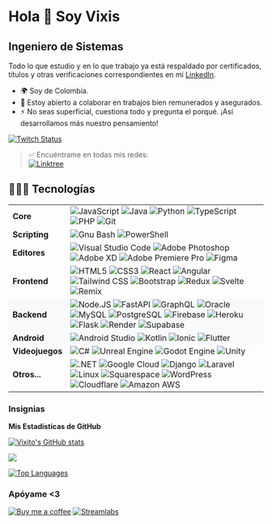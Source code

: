 Hola 👋 Soy Vixis
======================

Ingeniero de Sistemas
----------------

Todo lo que estudio y en lo que trabajo ya está respaldado por certificados, títulos y otras verificaciones correspondientes en mi [LinkedIn](https://www.linkedin.com/in/vixis/).

* 🌍  Soy de Colombia.
* 🤝  Estoy abierto a colaborar en trabajos bien remunerados y asegurados.
* ⚡  No seas superficial, cuestiona todo y pregunta el porqué. ¡Así desarrollamos más nuestro pensamiento!

[![Twitch Status](https://img.shields.io/twitch/status/vixisgg?style=for-the-badge&logo=twitch&logoColor=%23fff&labelColor=%239146FF&color=%23000&link=https%3A%2F%2Fwww.twitch.tv%2Fvixisgg)](https://www.twitch.tv/vixisgg)
> ✅ Encuéntrame en todas mis redes:  
> [![Linktree](https://img.shields.io/badge/Linktree-%23fff?style=for-the-badge&logo=Linktree&logoColor=%23fff&labelColor=%23000&color=%2343E55E
)](https://linktr.ee/Vixis)

👨🏻‍💻 Tecnologías
----------------

<table>
  <tr>
    <td><strong>Core</strong></td>
    <td>
      <img alt="JavaScript" src="https://img.shields.io/badge/JavaScript-%23fff?style=for-the-badge&logo=JavaScript&logoColor=%23fff&labelColor=%23000&color=%23F7DF1E">
      <img alt="Java" src="https://img.shields.io/badge/Java-%23fff?style=for-the-badge&logo=Java&logoColor=%23fff&labelColor=%23000&color=%23EE4C2C">
      <img alt="Python" src="https://img.shields.io/badge/Python-%23fff?style=for-the-badge&logo=Python&logoColor=%23fff&labelColor=%23000&color=%233776AB">
      <img alt="TypeScript" src="https://img.shields.io/badge/TypeScript-%23fff?style=for-the-badge&logo=TypeScript&logoColor=%23fff&labelColor=%23000&color=%233178C6">
      <img alt="PHP" src="https://img.shields.io/badge/Php-%23fff?style=for-the-badge&logo=Php&logoColor=%23fff&labelColor=%23000&color=%23777BB4">
      <img alt="Git" src="https://img.shields.io/badge/Git-%23fff?style=for-the-badge&logo=Git&logoColor=%23fff&labelColor=%23000&color=%23F05032">
    </td>
  </tr>
  <tr>
    <td><strong>Scripting</strong></td>
    <td>
      <img alt="Gnu Bash" src="https://img.shields.io/badge/Gnu%20Bash-%23fff?style=for-the-badge&logo=Gnu%20Bash&logoColor=%23fff&labelColor=%23000&color=%234EAA25">
      <img alt="PowerShell" src="https://img.shields.io/badge/PowerShell-%23fff?style=for-the-badge&logo=Powershell&logoColor=%23fff&labelColor=%23000&color=%235391FE">
    </td>
  </tr>
  <tr>
    <td><strong>Editores</strong></td>
    <td>
      <img alt="Visual Studio Code" src="https://img.shields.io/badge/Visual%20Studio%20Code-%23fff?style=for-the-badge&logo=Visual%20Studio%20Code&logoColor=%23fff&labelColor=%23000&color=%23007ACC">
      <img alt="Adobe Photoshop" src="https://img.shields.io/badge/Adobe%20Photoshop-%23fff?style=for-the-badge&logo=Adobe%20Photoshop&logoColor=%23fff&labelColor=%23000&color=%2331A8FF">
      <img alt="Adobe XD" src="https://img.shields.io/badge/Adobe%20XD-%23fff?style=for-the-badge&logo=Adobe%20XD&logoColor=%23fff&labelColor=%23000&color=%23FF61F6">
      <img alt="Adobe Premiere Pro" src="https://img.shields.io/badge/Adobe%20Premiere%20Pro-%23fff?style=for-the-badge&logo=Adobe%20Premiere%20Pro&logoColor=%23fff&labelColor=%23000&color=%239999FF">
      <img alt="Figma" src="https://img.shields.io/badge/Figma-%23fff?style=for-the-badge&logo=Figma&logoColor=%23fff&labelColor=%23000&color=%23F24E1E">
    </td>
  </tr>
  <tr>
    <td><strong>Frontend</strong></td>
    <td>
      <img alt="HTML5" src="https://img.shields.io/badge/HTML5-%23fff?style=for-the-badge&logo=HTML5&logoColor=%23fff&labelColor=%23000&color=%23E34F26">
      <img alt="CSS3" src="https://img.shields.io/badge/CSS3-%23fff?style=for-the-badge&logo=CSS3&logoColor=%23fff&labelColor=%23000&color=%231572B6">
      <img alt="React" src="https://img.shields.io/badge/React-%23fff?style=for-the-badge&logo=React&logoColor=%23fff&labelColor=%23000&color=%2361DAFB">
      <img alt="Angular" src="https://img.shields.io/badge/Angular-%23fff?style=for-the-badge&logo=Angular&logoColor=%23fff&labelColor=%23000&color=%230F0F11">
      <img alt="Tailwind CSS" src="https://img.shields.io/badge/Tailwind CSS-%23fff?style=for-the-badge&logo=TailwindCSS&logoColor=%23fff&labelColor=%23000&color=%2306B6D4">
      <img alt="Bootstrap" src="https://img.shields.io/badge/Bootstrap-%23fff?style=for-the-badge&logo=Bootstrap&logoColor=%23fff&labelColor=%23000&color=%237952B3">
      <img alt="Redux" src="https://img.shields.io/badge/Redux-%23fff?style=for-the-badge&logo=Redux&logoColor=%23fff&labelColor=%23000&color=%23764ABC">
      <img alt="Svelte" src="https://img.shields.io/badge/Svelte-%23fff?style=for-the-badge&logo=Svelte&logoColor=%23fff&labelColor=%23000&color=%23FF3E00">
      <img alt="Remix" src="https://img.shields.io/badge/Remix-%23fff?style=for-the-badge&logo=Remix&logoColor=%23fff&labelColor=%23000&color=%23000000">
    </td>
  </tr>
  <tr style="background-color:#f8f9fa;">
    <td><strong>Backend</strong></td>
    <td>
      <img alt="Node.JS" src="https://img.shields.io/badge/Node.JS-%23fff?style=for-the-badge&logo=Node.JS&logoColor=%23fff&labelColor=%23000&color=%23339933">
      <img alt="FastAPI" src="https://img.shields.io/badge/FastAPI-%23fff?style=for-the-badge&logo=FastAPI&logoColor=%23fff&labelColor=%23000&color=%23009688">
      <img alt="GraphQL" src="https://img.shields.io/badge/GraphQL-%23fff?style=for-the-badge&logo=GraphQL&logoColor=%23fff&labelColor=%23000&color=%23E10098">
      <img alt="Oracle" src="https://img.shields.io/badge/Oracle-%23fff?style=for-the-badge&logo=Oracle&logoColor=%23fff&labelColor=%23000&color=%23F80000">
      <img alt="MySQL" src="https://img.shields.io/badge/MySQL-%23fff?style=for-the-badge&logo=MySQL&logoColor=%23fff&labelColor=%23000&color=%234479A1">
      <img alt="PostgreSQL" src="https://img.shields.io/badge/Postgre%20SQL-%23fff?style=for-the-badge&logo=PostgreSQL&logoColor=%23fff&labelColor=%23000&color=%234169E1">
      <img alt="Firebase" src="https://img.shields.io/badge/Firebase-%23fff?style=for-the-badge&logo=Firebase&logoColor=%23fff&labelColor=%23000&color=%23FFCA28">
      <img alt="Heroku" src="https://img.shields.io/badge/Heroku-%23fff?style=for-the-badge&logo=Heroku&logoColor=%23fff&labelColor=%23000&color=%23430098">
      <img alt="Flask" src="https://img.shields.io/badge/Flask-%23fff?style=for-the-badge&logo=Flask&logoColor=%23fff&labelColor=%23000&color=%23000000">
      <img alt="Render" src="https://img.shields.io/badge/Render-%23fff?style=for-the-badge&logo=Render&logoColor=%23fff&labelColor=%23000&color=%2346E3B7">
      <img alt="Supabase" src="https://img.shields.io/badge/Supabase-%23fff?style=for-the-badge&logo=Supabase&logoColor=%23fff&labelColor=%23000&color=%233FCF8E">
    </td>
  </tr>
  <tr style="background-color:#f8f9fa;">
    <td><strong>Android</strong></td>
    <td>
      <img alt="Android Studio" src="https://img.shields.io/badge/Android%20Studio-%23fff?style=for-the-badge&logo=Android%20Studio&logoColor=%23fff&labelColor=%23000&color=%233DDC84">
      <img alt="Kotlin" src="https://img.shields.io/badge/Kotlin-%23fff?style=for-the-badge&logo=Kotlin&logoColor=%23fff&labelColor=%23000&color=%237F52FF">
      <img alt="Ionic" src="https://img.shields.io/badge/Ionic-%23fff?style=for-the-badge&logo=Ionic&logoColor=%23fff&labelColor=%23000&color=%233880FF">
      <img alt="Flutter" src="https://img.shields.io/badge/Flutter-%23fff?style=for-the-badge&logo=Flutter&logoColor=%23fff&labelColor=%23000&color=%2302569B">
    </td>
  </tr>
  <tr>
    <td><strong>Videojuegos</strong></td>
    <td>
      <img alt="C#" src="https://img.shields.io/badge/C%23-%23fff?style=for-the-badge&logo=C%23&logoColor=%23fff&labelColor=%23000&color=%23512BD4">
      <img alt="Unreal Engine" src="https://img.shields.io/badge/Unreal%20Engine-%23fff?style=for-the-badge&logo=Unreal%20Engine&logoColor=%23fff&labelColor=%23000&color=%230E1128">
      <img alt="Godot Engine" src="https://img.shields.io/badge/Godot%20Engine-%23fff?style=for-the-badge&logo=Godot%20Engine&logoColor=%23fff&labelColor=%23000&color=%23478CBF">
      <img alt="Unity" src="https://img.shields.io/badge/Unity-%23fff?style=for-the-badge&logo=Unity&logoColor=%23fff&labelColor=%23000&color=%23FFFFFF">
    </td>
  </tr>
  <tr>
    <td><strong>Otros...</strong></td>
    <td>
      <img alt=".NET" src="https://img.shields.io/badge/.NET-%23fff?style=for-the-badge&logo=.NET&logoColor=%23fff&labelColor=%23000&color=%23512BD4">
      <img alt="Google Cloud" src="https://img.shields.io/badge/Google%20Cloud-%23fff?style=for-the-badge&logo=Google%20Cloud&logoColor=%23fff&labelColor=%23000&color=%234285F4">
      <img alt="Django" src="https://img.shields.io/badge/Django-%23fff?style=for-the-badge&logo=Django&logoColor=%23fff&labelColor=%23000&color=%23092E20">
      <img alt="Laravel" src="https://img.shields.io/badge/Laravel-%23fff?style=for-the-badge&logo=Laravel&logoColor=%23fff&labelColor=%23000&color=%23FF2D20">
      <img alt="Linux" src="https://img.shields.io/badge/Linux-%23fff?style=for-the-badge&logo=Linux&logoColor=%23fff&labelColor=%23000&color=%23FCC624">
      <img alt="Squarespace" src="https://img.shields.io/badge/Squarespace-%23fff?style=for-the-badge&logo=Squarespace&logoColor=%23fff&labelColor=%23000&color=%23000000">
      <img alt="WordPress" src="https://img.shields.io/badge/WordPress-%23fff?style=for-the-badge&logo=WordPress&logoColor=%23fff&labelColor=%23000&color=%2321759B">
      <img alt="Cloudflare" src="https://img.shields.io/badge/Cloudflare-%23fff?style=for-the-badge&logo=Cloudflare&logoColor=%23fff&labelColor=%23000&color=%23F38020">
      <img alt="Amazon AWS" src="https://img.shields.io/badge/Amazon%20AWS-%23fff?style=for-the-badge&logo=Amazon%20AWS&logoColor=%23fff&labelColor=%23000&color=%23232F3E">
    </td>
  </tr>
</table>


### Insignias

<b>Mis Estadísticas de GitHub</b>

<a href="http://www.github.com/Vixito"><img src="https://github-readme-stats.vercel.app/api?username=Vixito&show_icons=true&hide=&count_private=true&title_color=0891b2&text_color=ffffff&icon_color=0891b2&bg_color=0f172a&hide_border=true&show_icons=true" alt="Vixito's GitHub stats" /></a>

<a href="http://www.github.com/Vixito"><img src="https://github-readme-streak-stats.herokuapp.com/?user=Vixito&stroke=ffffff&background=0f172a&ring=0891b2&fire=0891b2&currStreakNum=ffffff&currStreakLabel=0891b2&sideNums=ffffff&sideLabels=ffffff&dates=ffffff&hide_border=true" /></a>

<a href="https://github.com/Vixito" align="left"><img src="https://github-readme-stats.vercel.app/api/top-langs/?username=Vixito&langs_count=10&title_color=0891b2&text_color=ffffff&icon_color=0891b2&bg_color=0f172a&hide_border=true&locale=en&custom_title=Top%20%Languages" alt="Top Languages" /></a>

### Apóyame <3

[![Buy me a coffee](https://img.shields.io/badge/Buy%20Me%20A%20Coffee-0891b2?style=for-the-badge&logo=buymeacoffee&logoColor=%23fff&labelColor=%23000&color=%23FFDD00&link=https%3A%2F%2Fwww.buymeacoffee.com%2Fvixis)](https://www.buymeacoffee.com/vixis) [![Streamlabs](https://img.shields.io/badge/Streamlabs-0891b2?style=for-the-badge&logo=streamlabs&logoColor=%23fff&labelColor=%23000&color=%2380F5D2)](https://streamlabs.com/vixisgg/tip)
